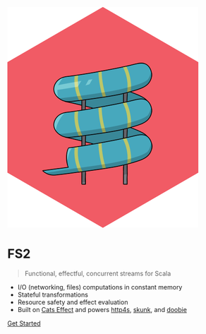 ![logo](_media/logo.png ':size=15%')

# FS2

> Functional, effectful, concurrent streams for Scala

- I/O (networking, files) computations in constant memory
- Stateful transformations
- Resource safety and effect evaluation
- Built on [Cats Effect](https://typelevel.org/cats-effect/) and powers [http4s](https://http4s.org), [skunk](https://tpolecat.github.io/skunk/), and [doobie](https://tpolecat.github.io/doobie/)

[Get Started](getstarted/install.md)
